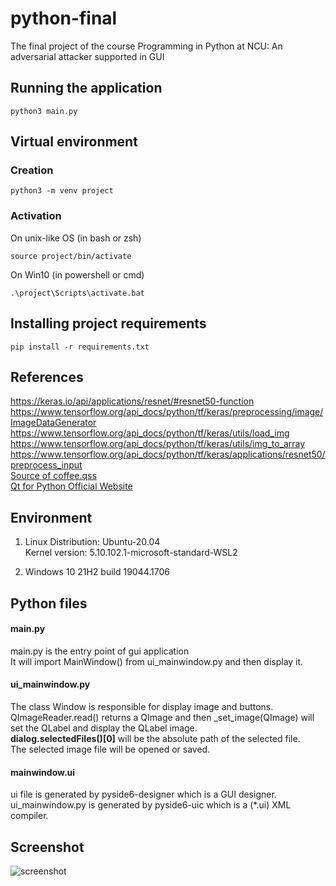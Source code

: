 # python-final
The final project of the course Programming in Python at NCU: An adversarial attacker supported in GUI

## Running the application
```
python3 main.py
```

## Virtual environment
### Creation
```
python3 -m venv project
```
### Activation
On unix-like OS (in bash or zsh)
```
source project/bin/activate
```
On Win10 (in powershell or cmd)
```
.\project\Scripts\activate.bat
```
## Installing project requirements
```
pip install -r requirements.txt
```

## References
https://keras.io/api/applications/resnet/#resnet50-function  
https://www.tensorflow.org/api_docs/python/tf/keras/preprocessing/image/ImageDataGenerator  
https://www.tensorflow.org/api_docs/python/tf/keras/utils/load_img  
https://www.tensorflow.org/api_docs/python/tf/keras/utils/img_to_array  
https://www.tensorflow.org/api_docs/python/tf/keras/applications/resnet50/preprocess_input  
[Source of coffee.qss](https://code.qt.io/cgit/qt/qtbase.git/tree/examples/widgets/widgets/stylesheet/qss/coffee.qss?h=6.3)  
[Qt for Python Official Website](https://doc.qt.io/qtforpython/index.html)

## Environment
1. Linux Distribution: Ubuntu-20.04  
Kernel version: 5.10.102.1-microsoft-standard-WSL2

2. Windows 10 21H2 build 19044.1706

## Python files

#### main.py
main.py is the entry point of gui application  
It will import MainWindow() from ui_mainwindow.py and then display it.
#### ui_mainwindow.py
The class Window is responsible for display image and buttons.  
QImageReader.read() returns a QImage and then _set_image(QImage) will set the QLabel and display the QLabel image.  
**dialog.selectedFiles()[0]** will be the absolute path of the selected file.  
The selected image file will be opened or saved.  

#### mainwindow.ui
ui file is generated by pyside6-designer which is a GUI designer.  
ui_mainwindow.py is generated by pyside6-uic which is a (*.ui) XML compiler.

## Screenshot
![screenshot](https://user-images.githubusercontent.com/76196301/170625813-56fb155d-6107-4a99-8772-4a4a3eb1a5f3.png)
